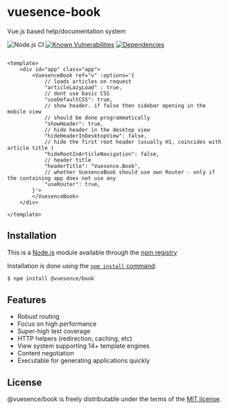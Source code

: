 # vuesence-book

Vue.js based help/documentation system

![Node.js CI](https://github.com/altrusl/vuesence-book/workflows/Node.js%20CI/badge.svg)
[![Known Vulnerabilities](https://snyk.io/test/github/altrusl/vuesence-book/badge.svg)](https://snyk.io/test/github/altrusl/vuesence-book)
[![Dependencies](https://david-dm.org/altrusl/vuesence-book.svg)](https://david-dm.org/altrusl/vuesence-book.svg)

```vue

<template>
	<div id="app" class="app">
		<VuesenceBook ref="v" :options='{
			// loads articles on request
			"articleLazyLoad" : true,
			// dont use basic CSS
			"useDefaultCSS": true,
			// show header. if false then sidebar opening in the mobile view
			// should be done programmatically
			"showHeader": true,
			// hide header in the desktop view
			"hideHeaderInDesktopView": false,
			// hide the first root header (usually H1, coincides with article title )
			"hideRootInArticleNavigation": false,
			// header title
			"headerTitle": "Vuesence.Book",
			// whether VuesenceBook should use own Router - only if the containing app does not use any			
			"useRouter": true,
		}'>
		</VuesenceBook>
	</div>
	
</template>

```


## Installation

This is a [Node.js](https://nodejs.org/en/) module available through the
[npm registry](https://www.npmjs.com/)

Installation is done using the
[`npm install` command](https://docs.npmjs.com/getting-started/installing-npm-packages-locally):

```bash
$ npm install @vuesence/book
```


## Features

  * Robust routing
  * Focus on high performance
  * Super-high test coverage
  * HTTP helpers (redirection, caching, etc)
  * View system supporting 14+ template engines
  * Content negotiation
  * Executable for generating applications quickly


## License

@vuesence/book is freely distributable under the terms of the [MIT license](LICENSE).